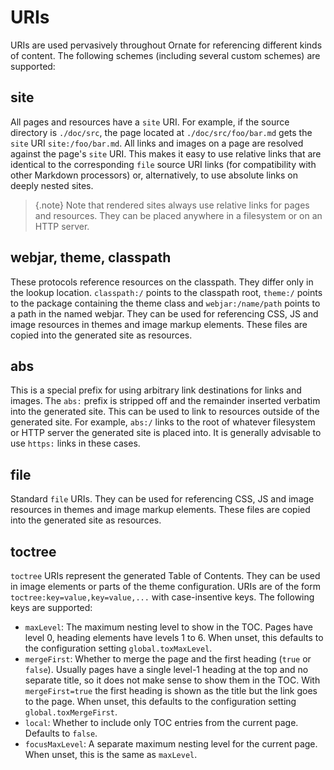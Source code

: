 # URIs

URIs are used pervasively throughout Ornate for referencing different kinds of content. The following schemes (including several custom schemes) are supported:

## site

All pages and resources have a `site` URI. For example, if the source directory is `./doc/src`, the page located at `./doc/src/foo/bar.md` gets the `site` URI `site:/foo/bar.md`. All links and images on a page are resolved against the page's `site` URI. This makes it easy to use relative links that are identical to the corresponding `file` source URI links (for compatibility with other Markdown processors) or, alternatively, to use absolute links on deeply nested sites.

> {.note}
> Note that rendered sites always use relative links for pages and resources. They can be placed anywhere in a filesystem or on an HTTP server.

## webjar, theme, classpath

These protocols reference resources on the classpath. They differ only in the lookup location. `classpath:/` points to the classpath root, `theme:/` points to the package containing the theme class and `webjar:/name/path` points to a path in the named webjar. They can be used for referencing CSS, JS and image resources in themes and image markup elements. These files are copied into the generated site as resources.

## abs

This is a special prefix for using arbitrary link destinations for links and images. The `abs:` prefix is stripped off and the remainder inserted verbatim into the generated site. This can be used to link to resources outside of the generated site. For example, `abs:/` links to the root of whatever filesystem or HTTP server the generated site is placed into. It is generally advisable to use `https:` links in these cases.

## file

Standard `file` URIs. They can be used for referencing CSS, JS and image resources in themes and image markup elements. These files are copied into the generated site as resources.

## toctree

`toctree` URIs represent the generated Table of Contents. They can be used in image elements or parts of the theme configuration. URIs are of the form `toctree:key=value,key=value,...` with case-insentive keys. The following keys are supported:

- `maxLevel`: The maximum nesting level to show in the TOC. Pages have level 0, heading elements have levels 1 to 6. When unset, this defaults to the configuration setting `global.toxMaxLevel`.
- `mergeFirst`: Whether to merge the page and the first heading (`true` or `false`). Usually pages have a single level-1 heading at the top and no separate title, so it does not make sense to show them in the TOC. With `mergeFirst=true` the first heading is shown as the title but the link goes to the page. When unset, this defaults to the configuration setting `global.toxMergeFirst`.
- `local`: Whether to include only TOC entries from the current page. Defaults to `false`.
- `focusMaxLevel`: A separate maximum nesting level for the current page. When unset, this is the same as `maxLevel`.
